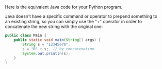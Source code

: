 Here is the equivalent Java code for your Python program. 

Java doesn't have a specific command or operator to prepend something to an existing string, so you can simply use the "+" operator in order to concatenate the new string with the original one:
```java
public class Main {
    public static void main(String[] args) {
        String s = "12345678";
        s = "0" + s;  // by concatenation
        System.out.println(s);
    }
}
```

